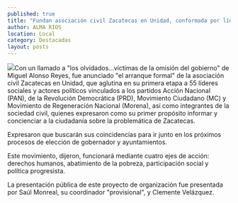 ```yaml
---
published: true
title: "Fundan asociación civil Zacatecas en Unidad, conformada por líderes sociales y actores políticos"
author: ALMA RIOS
location: Local
category: Destacadas
layout: posts
---
```


![](http://i.imgur.com/mh8XuXJm.jpg)Con un llamado a "los olvidados...víctimas de la omisión del gobierno" de Miguel Alonso Reyes, fue anunciado "el arranque formal" de la asociación civil Zacatecas en Unidad, que aglutina en su primera etapa a 55 líderes sociales y actores políticos vinculados a los partidos Acción Nacional (PAN), de la Revolución Democrática (PRD), Movimiento Ciudadano (MC) y Movimiento de Regeneración Nacional (Morena), así como integrantes de la sociedad civil, quienes expresaron como su primer propósito informar y concienciar a la ciudadanía sobre la problemática de Zacatecas. 

Expresaron que buscarán sus coincidencias para ir junto en los próximos procesos de elección de gobernador y ayuntamientos. 

Este movimiento, dijeron, funcionará mediante cuatro ejes de acción: derechos humanos, abatimiento de la pobreza, participación social y política progresista.

La presentación pública de este proyecto de organización fue presentada por Saúl Monreal, su coordinador "provisional", y Clemente Velázquez.

